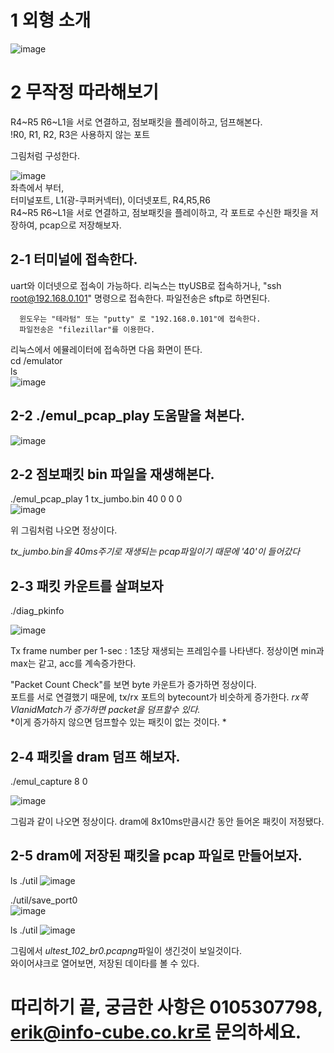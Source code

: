 
# 1 외형 소개
![image](https://user-images.githubusercontent.com/45474081/128463223-d7fe784a-28f2-4129-8710-078767d291f4.png)

# 2 무작정 따라해보기 
   R4~R5 R6~L1을 서로 연결하고, 점보패킷을 플레이하고, 덤프해본다.  
         !R0, R1, R2, R3은 사용하지 않는 포트
       
   그림처럼 구성한다.
         
   ![image](https://user-images.githubusercontent.com/45474081/128464412-2c5a4299-6b45-47d0-a856-af756bf7bfa1.png)    
   좌측에서 부터,      
      터미널포트,   L1(광-쿠퍼커넥터), 이더넷포트, R4,R5,R6     
        R4~R5 R6~L1을 서로 연결하고, 점보패킷을 플레이하고, 각 포트로 수신한 패킷을 저장하여, pcap으로 저장해보자.
        
## 2-1 터미널에 접속한다.
   uart와 이더넷으로 접속이 가능하다.
      리눅스는 ttyUSB로 접속하거나, "ssh root@192.168.0.101" 명령으로 접속한다. 파일전송은 sftp로 하면된다.
      
      윈도우는 "테라텀" 또는 "putty" 로 "192.168.0.101"에 접속한다.  
      파일전송은 "filezillar"를 이용한다.
      
리눅스에서 에뮬레이터에 접속하면 다음 화면이 뜬다.  
cd /emulator  
ls  
     ![image](https://user-images.githubusercontent.com/45474081/128465425-094b95a9-3a5b-4871-ba71-0cb560cd4c10.png)  
   
      
## 2-2 ./emul_pcap_play 도움말을 쳐본다.  
![image](https://user-images.githubusercontent.com/45474081/128465632-15373c65-59bd-4b22-a7d4-fd5bfd2c3e11.png)  
    
    
## 2-2 점보패킷 bin 파일을 재생해본다.
./emul_pcap_play 1 tx_jumbo.bin 40 0 0 0  
![image](https://user-images.githubusercontent.com/45474081/128465744-7ceb0ed9-ccde-479f-8127-903404409717.png)  
   
위 그림처럼 나오면 정상이다.  
   
*tx_jumbo.bin을 40ms주기로 재생되는 pcap파일이기 때문에 '40'이 들어갔다*  
    
## 2-3 패킷 카운트를 살펴보자
./diag_pkinfo
    
![image](https://user-images.githubusercontent.com/45474081/128466084-5329e9e3-5ee7-4521-a2a7-2eaed67dcb7c.png)
  
  
  Tx frame number per 1-sec : 1초당 재생되는 프레임수를 나타낸다. 정상이면 min과 max는 같고, acc를 계속증가한다. 
    
  "Packet Count Check"를 보면  byte 카운트가 증가하면 정상이다.   
      포트를 서로 연결했기 때문에, tx/rx 포트의 bytecount가 비슷하게 증가한다.
      *rx쪽 VlanidMatch가 증가하면 packet을 덤프할수 있다.*  
      *이게 증가하지 않으면 덤프할수 있는 패킷이 없는 것이다. *  
      
## 2-4 패킷을  dram 덤프 해보자.  
./emul_capture 8 0
    
![image](https://user-images.githubusercontent.com/45474081/128467319-8871f2f9-3031-4952-954e-526520618f38.png)  
   
   
   
  그림과 같이 나오면 정상이다. 
  dram에 8x10ms만큼시간 동안 들어온 패킷이 저정됐다.
    
## 2-5 dram에 저장된 패킷을 pcap 파일로 만들어보자.
ls ./util
![image](https://user-images.githubusercontent.com/45474081/128466870-b26d37a0-c915-4d06-bcea-b10efc28d30a.png)  
  
  
./util/save_port0  
![image](https://user-images.githubusercontent.com/45474081/128466953-52b2c7f8-4ecc-4764-828f-7ec11adee6f0.png)  
   
   
   
ls ./util
![image](https://user-images.githubusercontent.com/45474081/128466982-70234dca-cb3f-44d7-9d83-0a257fbebb83.png)  
    
그림에서 *ultest_102_br0.pcapng*파일이 생긴것이 보일것이다.   
와이어샤크로 열어보면, 저장된 데이타를 볼 수 있다.
    

# 따리하기 끝, 궁금한 사항은 0105307798, erik@info-cube.co.kr로 문의하세요.









  
  
  
  
  
